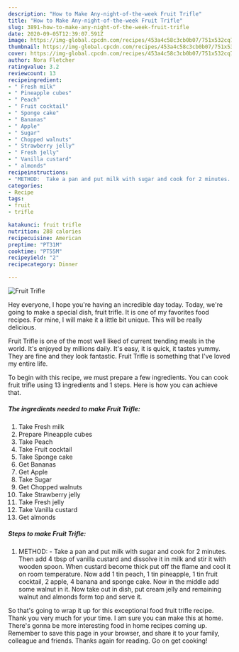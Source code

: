 ```yaml
---
description: "How to Make Any-night-of-the-week Fruit Trifle"
title: "How to Make Any-night-of-the-week Fruit Trifle"
slug: 3891-how-to-make-any-night-of-the-week-fruit-trifle
date: 2020-09-05T12:39:07.591Z
image: https://img-global.cpcdn.com/recipes/453a4c58c3cb0b07/751x532cq70/fruit-trifle-recipe-main-photo.jpg
thumbnail: https://img-global.cpcdn.com/recipes/453a4c58c3cb0b07/751x532cq70/fruit-trifle-recipe-main-photo.jpg
cover: https://img-global.cpcdn.com/recipes/453a4c58c3cb0b07/751x532cq70/fruit-trifle-recipe-main-photo.jpg
author: Nora Fletcher
ratingvalue: 3.2
reviewcount: 13
recipeingredient:
- " Fresh milk"
- " Pineapple cubes"
- " Peach"
- " Fruit cocktail"
- " Sponge cake"
- " Bananas"
- " Apple"
- " Sugar"
- " Chopped walnuts"
- " Strawberry jelly"
- " Fresh jelly"
- " Vanilla custard"
- " almonds"
recipeinstructions:
- "METHOD:  Take a pan and put milk with sugar and cook for 2 minutes. Then add 4 tbsp of vanilla custard and dissolve it in milk and stir it with wooden spoon. When custard become thick put off the flame and cool it on room temperature. Now add 1 tin peach, 1 tin pineapple, 1 tin fruit cocktail, 2 apple, 4 banana and sponge cake. Now in the middle add some walnut in it. Now take out in dish, put cream jelly and remaining walnut and almonds form top and serve it."
categories:
- Recipe
tags:
- fruit
- trifle

katakunci: fruit trifle 
nutrition: 288 calories
recipecuisine: American
preptime: "PT31M"
cooktime: "PT55M"
recipeyield: "2"
recipecategory: Dinner

---
```



![Fruit Trifle](https://img-global.cpcdn.com/recipes/453a4c58c3cb0b07/751x532cq70/fruit-trifle-recipe-main-photo.jpg)

Hey everyone, I hope you're having an incredible day today. Today, we're going to make a special dish, fruit trifle. It is one of my favorites food recipes. For mine, I will make it a little bit unique. This will be really delicious.



Fruit Trifle is one of the most well liked of current trending meals in the world. It's enjoyed by millions daily. It's easy, it is quick, it tastes yummy. They are fine and they look fantastic. Fruit Trifle is something that I've loved my entire life.


To begin with this recipe, we must prepare a few ingredients. You can cook fruit trifle using 13 ingredients and 1 steps. Here is how you can achieve that.

<!--inarticleads1-->

##### The ingredients needed to make Fruit Trifle:

1. Take  Fresh milk
1. Prepare  Pineapple cubes
1. Take  Peach
1. Take  Fruit cocktail
1. Take  Sponge cake
1. Get  Bananas
1. Get  Apple
1. Take  Sugar
1. Get  Chopped walnuts
1. Take  Strawberry jelly
1. Take  Fresh jelly
1. Take  Vanilla custard
1. Get  almonds




<!--inarticleads2-->

##### Steps to make Fruit Trifle:

1. METHOD:  - Take a pan and put milk with sugar and cook for 2 minutes. Then add 4 tbsp of vanilla custard and dissolve it in milk and stir it with wooden spoon. When custard become thick put off the flame and cool it on room temperature. Now add 1 tin peach, 1 tin pineapple, 1 tin fruit cocktail, 2 apple, 4 banana and sponge cake. Now in the middle add some walnut in it. Now take out in dish, put cream jelly and remaining walnut and almonds form top and serve it.




So that's going to wrap it up for this exceptional food fruit trifle recipe. Thank you very much for your time. I am sure you can make this at home. There's gonna be more interesting food in home recipes coming up. Remember to save this page in your browser, and share it to your family, colleague and friends. Thanks again for reading. Go on get cooking!
